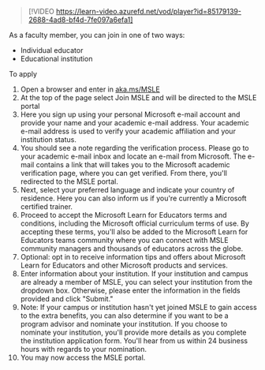 > [!VIDEO https://learn-video.azurefd.net/vod/player?id=85179139-2688-4ad8-bf4d-7fe097a6efa1]

As a faculty member, you can join in one of two ways:
- Individual educator
- Educational institution 

To apply 
1. Open a browser and enter in [aka.ms/MSLE](https://aka.ms/MSLE)
2.	At the top of the page select Join MSLE and will be directed to the MSLE portal
3.	Here you sign up using your personal Microsoft e-mail account and provide your name and your academic e-mail address. Your academic e-mail address is used to verify your academic affiliation and your institution status.
4.	You should see a note regarding the verification process. Please go to your academic e-mail inbox and locate an e-mail from Microsoft. The e-mail contains a link that will takes you to the Microsoft academic verification page, where you can get verified. From there, you'll redirected to the MSLE portal.
5.	Next, select your preferred language and indicate your country of residence. Here you can also inform us if you're currently a Microsoft certified trainer.
6.	Proceed to accept the Microsoft Learn for Educators terms and conditions, including the Microsoft official curriculum terms of use. By accepting these terms, you'll also be added to the Microsoft Learn for Educators teams community where you can connect with MSLE community managers and thousands of educators across the globe.
7.	Optional: opt in to receive information tips and offers about Microsoft Learn for Educators and other Microsoft products and services.
8.	Enter information about your institution. If your institution and campus are already a member of MSLE, you can select your institution from the dropdown box. Otherwise, please enter the information in the fields provided and click "Submit."
9.	Note: If your campus or institution hasn't yet joined MSLE to gain access to the extra benefits, you can also determine if you want to be a program advisor and nominate your institution. If you choose to nominate your institution, you'll provide more details as you complete the institution application form. You'll hear from us within 24 business hours with regards to your nomination.
10.	You may now access the MSLE portal.